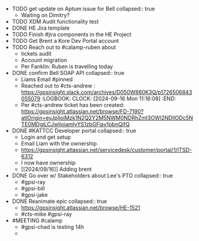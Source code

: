 - TODO get update on Aptum issue for Bell
  collapsed:: true
	- Waiting on Dimitry?
- TODO XDM Audit functionality test
- DONE HE Jira template
- TODO Finish #jira components in the HE Project
- TODO Get Brent a Kore Dev Portal account
- TODO Reach out to #calamp-ruben about
	- tickets audit
	- Account migration
	- Per Fanklin: Ruben is travelling today
- DONE confirm Bell SOAP API
  collapsed:: true
	- Liams Email #pinned
	- Reached out to #cts-andrew : https://gpsinsight.slack.com/archives/D050W860K3Q/p1726506843055079
	  :LOGBOOK:
	  CLOCK: [2024-09-16 Mon 11:16:08]
	  :END:
	- Per #cts-andrew ticket has been created: https://gpsinsight.atlassian.net/browse/FD-7190?atlOrigin=eyJpIjoiMzk1N2Q2Y2M5NWM0NDRhZmI3OWI2NDllODc5NTE0MDgiLCJwIjoiamlyYS1zbGFjay1pbnQifQ
- DONE #KATTCC Developer portal
  collapsed:: true
	- Login and get setup
	- Email Liam with the ownership
	- https://gpsinsight.atlassian.net/servicedesk/customer/portal/1/ITSD-6312
	- I now have ownership
	- [[2024/09/16]] Adding brent
- DONE Go over w/ Stakeholders about Lee's PTO
  collapsed:: true
	- #gpsi-ray
	- #gpsi-bill
	- #gpsi-jake
- DONE Reanimate epic
  collapsed:: true
	- https://gpsinsight.atlassian.net/browse/HE-1521
	- #cts-mike #gpsi-ray
- #MEETING #calamp
	- #gpsi-chad is testing 14h
	-